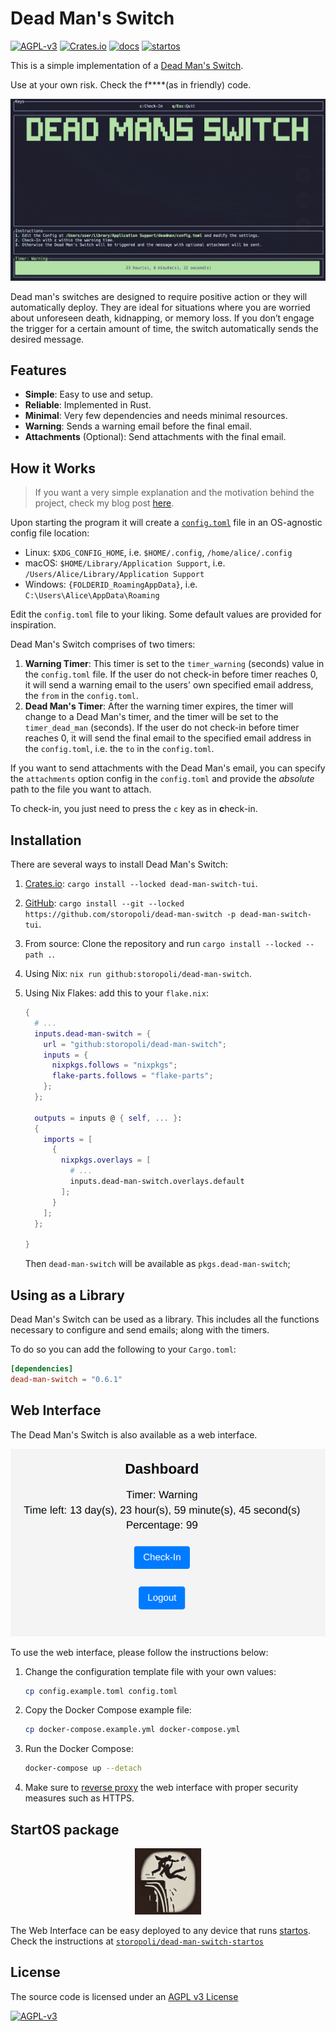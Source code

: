 # Dead Man's Switch

[![AGPL-v3](https://img.shields.io/badge/License-AGPL&nbsp;v3-lightgrey.svg)](https://opensource.org/license/agpl-v3/)
[![Crates.io](https://img.shields.io/crates/v/dead-man-switch)](https://crates.io/crates/dead-man-switch)
[![docs](https://img.shields.io/crates/v/dead-man-switch?color=yellow&label=docs)](https://docs.rs/dead-man-switch)
[![startos](https://img.shields.io/badge/startos-blue)](https://github.com/storopoli/dead-man-switch-startos)

This is a simple implementation of a
[Dead Man's Switch](https://en.wikipedia.org/wiki/Dead_man%27s_switch).

Use at your own risk.
Check the f****(as in friendly) code.

![screenshot](https://github.com/storopoli/dead-man-switch/raw/main/screenshot.png)

Dead man's switches are designed to require positive action
or they will automatically deploy.
They are ideal for situations where you are worried about unforeseen death,
kidnapping, or memory loss.
If you don’t engage the trigger for a certain amount of time,
the switch automatically sends the desired message.

## Features

- **Simple**: Easy to use and setup.
- **Reliable**: Implemented in Rust.
- **Minimal**: Very few dependencies and needs minimal resources.
- **Warning**: Sends a warning email before the final email.
- **Attachments** (Optional): Send attachments with the final email.

## How it Works

> If you want a very simple explanation and the motivation behind the project,
> check my blog post [here](https://storopoli.com/posts/2024-03-23-dead-man-switch.html).

Upon starting the program it will create a [`config.toml`](config.example.toml)
file in an OS-agnostic config file location:

- Linux: `$XDG_CONFIG_HOME`, i.e. `$HOME/.config`, `/home/alice/.config`
- macOS: `$HOME/Library/Application Support`, i.e. `/Users/Alice/Library/Application Support`
- Windows: `{FOLDERID_RoamingAppData}`, i.e. `C:\Users\Alice\AppData\Roaming`

Edit the `config.toml` file to your liking.
Some default values are provided for inspiration.

Dead Man's Switch comprises of two timers:

1. **Warning Timer**: This timer is set to the `timer_warning` (seconds) value
   in the `config.toml` file.
   If the user do not check-in before timer reaches 0,
   it will send a warning email to the users' own specified email address,
   the `from` in the `config.toml`.
1. **Dead Man's Timer**: After the warning timer expires, the timer will change
   to a Dead Man's timer, and the timer will be set to the `timer_dead_man` (seconds).
   If the user do not check-in before timer reaches 0,
   it will send the final email to the specified email address in the `config.toml`,
   i.e. the `to` in the `config.toml`.

If you want to send attachments with the Dead Man's email,
you can specify the `attachments` option config in the `config.toml`
and provide the _absolute_ path to the file you want to attach.

To check-in, you just need to press the `c` key as in **c**heck-in.

## Installation

There are several ways to install Dead Man's Switch:

1. [Crates.io](https://crates.io/crates/dead-man-switch): `cargo install --locked dead-man-switch-tui`.
1. [GitHub](https://github.com/storopoli/dead-man-switch): `cargo install --git --locked https://github.com/storopoli/dead-man-switch -p dead-man-switch-tui`.
1. From source: Clone the repository and run `cargo install --locked --path .`.
1. Using Nix: `nix run github:storopoli/dead-man-switch`.
1. Using Nix Flakes: add this to your `flake.nix`:

   ```nix
   {
     # ...
     inputs.dead-man-switch = {
       url = "github:storopoli/dead-man-switch";
       inputs = {
         nixpkgs.follows = "nixpkgs";
         flake-parts.follows = "flake-parts";
       };
     };

     outputs = inputs @ { self, ... }:
     {
       imports = [
         {
           nixpkgs.overlays = [
             # ...
             inputs.dead-man-switch.overlays.default
           ];
         }
       ];
     };

   }
   ```

   Then `dead-man-switch` will be available as `pkgs.dead-man-switch`;

## Using as a Library

Dead Man's Switch can be used as a library.
This includes all the functions necessary to configure and send emails;
along with the timers.

To do so you can add the following to your `Cargo.toml`:

```toml
[dependencies]
dead-man-switch = "0.6.1"
```

## Web Interface

The Dead Man's Switch is also available as a web interface.

![web interface](https://github.com/storopoli/dead-man-switch/raw/main/web-interface.png)

To use the web interface, please follow the instructions below:

1. Change the configuration template file with your own values:

   ```bash
   cp config.example.toml config.toml
   ```

1. Copy the Docker Compose example file:

   ```bash
   cp docker-compose.example.yml docker-compose.yml
   ```

1. Run the Docker Compose:

   ```bash
   docker-compose up --detach
   ```

1. Make sure to [reverse proxy](https://docs.nginx.com/nginx/admin-guide/web-server/reverse-proxy/)
   the web interface with proper security measures such as HTTPS.

## StartOS package

<p align="center">
  <img src="https://raw.githubusercontent.com/storopoli/dead-man-switch-startos/refs/heads/master/icon.png" alt="Project Logo" width="21%">
</p>

The Web Interface can be easy deployed to any device that runs [startos](https://start9.com/).
Check the instructions at [`storopoli/dead-man-switch-startos`](https://github.com/storopoli/dead-man-switch-startos)

## License

The source code is licensed under an
[AGPL v3 License](https://opensource.org/license/agpl-v3/)

[![AGPL-v3](https://upload.wikimedia.org/wikipedia/commons/thumb/0/06/AGPLv3_Logo.svg/320px-AGPLv3_Logo.svg.png)](https://opensource.org/license/agpl-v3/)
